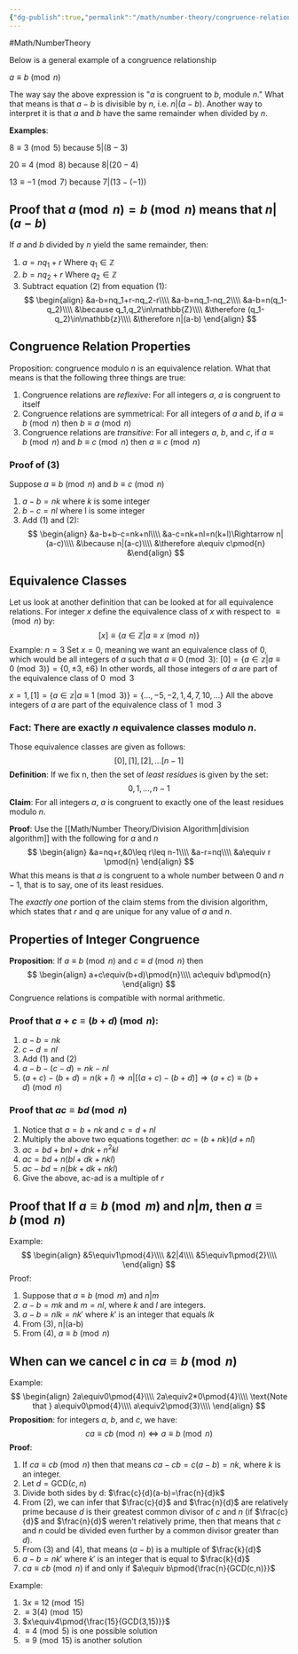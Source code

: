 ```yaml
---
{"dg-publish":true,"permalink":"/math/number-theory/congruence-relation/"}
---
```



#Math/NumberTheory 

Below is a general example of a congruence relationship

$a\equiv b \pmod{n}$

The way say the above expression is "$a$ is congruent to $b$, module $n$." What that means is that $a-b$ is divisible by $n$, i.e. $n|(a-b)$. Another way to interpret it is that $a$ and $b$ have the same remainder when divided by $n$.

**Examples**: 

$8\equiv3\pmod{5}$ because $5|(8-3)$

$20\equiv 4\pmod{8}$ because $8|(20-4)$

$13\equiv-1\pmod{7}$ because $7|(13-(-1))$
## Proof that $a\pmod{n}=b\pmod{n}$ means that $n|(a-b)$

If $a$ and $b$ divided by $n$ yield the same remainder, then:
1. $a=nq_1+r$
	Where $q_1\in\mathbb{Z}$
2. $b=nq_2+r$
	Where $q_2\in\mathbb{Z}$
3. Subtract equation (2) from equation (1): 
$$
\begin{align}
&a-b=nq_1+r-nq_2-r\\\\
&a-b=nq_1-nq_2\\\\
&a-b=n(q_1-q_2)\\\\
&\because q_1,q_2\in\mathbb{Z}\\\\
&\therefore (q_1-q_2)\in\mathbb{z}\\\\
&\therefore n|(a-b)
\end{align}
$$


## Congruence Relation Properties

Proposition: congruence modulo $n$ is an equivalence relation. What that means is that the following three things are true:
1. Congruence relations are *reflexive*: For all integers $a$, $a$ is congruent to itself
2. Congruence relations are symmetrical: For all integers of $a$ and $b$, if $a\equiv b \pmod{n}$ then $b\equiv a\pmod{n}$
3. Congruence relations are *transitive*: For all integers $a$, $b$, and $c$, if $a\equiv b\pmod{n}$ and $b\equiv c\pmod{n}$ then $a\equiv c\pmod{n}$

### Proof of (3)

Suppose $a\equiv b\pmod{n}$ and $b\equiv c\pmod{n}$
1. $a-b=nk$ where $k$ is some integer
2. $b-c=nl$ where l is some integer
3. Add (1) and (2): 
$$
\begin{align}
&a-b+b-c=nk+nl\\\\
&a-c=nk+nl=n(k+l)\Rightarrow n|(a-c)\\\\
&\because n|(a-c)\\\\
&\therefore a\equiv c\pmod{n}
&\end{align}
$$

## Equivalence Classes

Let us look at another definition that can be looked at for all equivalence relations. For integer $x$ define the equivalence class of $x$ with respect to $\equiv\pmod{n}$ by:
$$
[x]\equiv\{a\in\mathbb{Z}|a\equiv x\pmod{n}\}
$$
Example: $n=3$
Set $x=0$, meaning we want an equivalence class of 0, which would be all integers of $a$ such that $a\equiv0\pmod{3}$:
$[0]=\{a\in\mathbb{z}|a\equiv0\pmod{3}\}=\{0,\pm3,\pm6\}$
In other words, all those integers of $a$ are part of the equivalence class of $0\mod{3}$

$x=1,[1]=\{a\in\mathbb{z}|a\equiv1\pmod{3}\}=\{...,-5,-2,1,4,7,10,...\}$
All the above integers of $a$ are part of the equivalence class of $1\mod{3}$

### Fact: There are exactly $n$ equivalence classes modulo $n$.

Those equivalence classes are given as follows: 
$$[0],[1],[2],...[n-1]$$
**Definition**: If we fix n, then the set of *least residues* is given by the set:
$${0,1,...,n-1}$$
**Claim**: For all integers $a$, $a$ is congruent to exactly one of the least residues modulo $n$.

**Proof**: Use the [[Math/Number Theory/Division Algorithm\|division algorithm]] with the following for $a$ and $n$
$$
\begin{align}
&a=nq+r,&0\leq r\leq n-1\\\\
&a-r=nq\\\\
&a\equiv r \pmod{n}
\end{align}
$$
What this means is that $a$ is congruent to a whole number between 0 and $n-1$, that is to say, one of its least residues.

The *exactly one* portion of the claim stems from the division algorithm, which states that $r$ and $q$ are unique for any value of $a$ and $n$.
## Properties of Integer Congruence

**Proposition**: If $a\equiv b \pmod{n}$ and $c\equiv d\pmod{n}$ then
$$
\begin{align}
a+c\equiv(b+d)\pmod{n}\\\\
ac\equiv bd\pmod{n}
\end{align}
$$
Congruence relations is compatible with normal arithmetic.

### Proof that $a+c\equiv(b+d)\pmod{n}$: 
1. $a-b=nk$
2. $c-d=nl$
3. Add (1) and (2)
4. $a-b-(c-d)=nk-nl$
5. $(a+c)-(b+d)=n(k+l)\Rightarrow n|[(a+c)-(b+d)]\Rightarrow (a+c)\equiv(b+d)\pmod{n}$

### Proof that $ac\equiv bd\pmod{n}$
1. Notice that $a=b+nk$ and $c=d+nl$
2. Multiply the above two equations together: $ac=(b+nk)(d+nl)$
3. $ac=bd+bnl+dnk+n^2kl$
4. $ac=bd+n(bl+dk+nkl)$
5. $ac-bd=n(bk+dk+nkl)$
6. Give the above, ac-ad is a multiple of $r$

## Proof that If $a\equiv b\pmod{m}$ and $n|m$, then $a\equiv b\pmod{n}$

Example: 
$$
\begin{align}
&5\equiv1\pmod{4}\\\\
&2|4\\\\
&5\equiv1\pmod{2}\\\\
\end{align}
$$
Proof:
1. Suppose that $a\equiv b\pmod{m}$ and $n|m$
2. $a-b=mk$ and $m=nl$, where $k$ and $l$ are integers.
3. $a-b=nlk=nk'$ where $k'$ is an integer that equals $lk$
4. From (3), n|(a-b)
5. From (4), $a\equiv b \pmod{n}$

## When can we cancel $c$ in $ca\equiv b\pmod{n}$

Example:
$$
\begin{align}
2a\equiv0\pmod{4}\\\\
2a\equiv2*0\pmod{4}\\\\
\text{Note that } a\equiv0\pmod{4}\\\\
a\equiv2\pmod{3}\\\\
\end{align}
$$
**Proposition**: for integers $a$, $b$, and $c$, we have:
$$
ca\equiv cb\pmod{n} \Leftrightarrow a\equiv b\pmod{n}
$$
**Proof**:
1. If $ca\equiv cb\pmod{n}$ then that means $ca-cb=c(a-b)=nk$, where $k$ is an integer.
2. Let $d=\text{GCD}(c,n)$
3. Divide both sides by d: $\frac{c}{d}(a-b)=\frac{n}{d}k$
4. From (2), we can infer that $\frac{c}{d}$ and $\frac{n}{d}$ are relatively prime because $d$ is their greatest common divisor of $c$ and $n$ (if $\frac{c}{d}$ and $\frac{n}{d}$ weren't relatively prime, then that means that $c$ and $n$ could be divided even further by a common divisor greater than $d$).
5. From (3) and (4), that means $(a-b)$ is a multiple of $\frac{k}{d}$
6. $a-b=nk'$ where $k'$ is an integer that is equal to $\frac{k}{d}$
7. $ca\equiv cb\pmod{n}$ if and only if $a\equiv b\pmod{\frac{n}{GCD(c,n)}}$

Example:
1. $3x\equiv12\pmod{15}$
2. $\equiv 3(4)\pmod{15}$
3. $x\equiv4\pmod{\frac{15}{GCD(3,15)}}$
4. $\equiv4\pmod{5}$ is one possible solution
5. $\equiv 9\pmod{15}$ is another solution